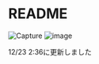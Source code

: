 # README  
![Capture](https://user-images.githubusercontent.com/43132698/208243823-c725566d-f9c0-408a-80e6-7c9ee51d3f74.JPG)
![image](https://github.com/Takuya510634/Battery-Control-by-Reinforcement-Learning-1/assets/105347514/61583d99-027b-45ed-8e11-8ac3eccc5d67)

12/23 2:36に更新しました
